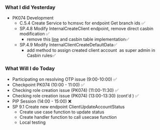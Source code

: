 ### What I did Yesterday
* PK074 Development
	* C.5.4 Create Service to hcmsvc for endpoint Get branch ids ✅
	* SP.4.8 Modify InternalCreateClient endpoint, remove direct casbin modification ✅
		* remove this [line](https://github.com/sampingantech/hcmsvc/blob/0d021460c851ad4876805e80e864a43b38658eb4/module/core/usecase_internal.go#L207-L217) and casbin table implementation✅
	* SP.4.9 Modify InternalClientCreateDefaultData✅
		* add method to assign created client account  as super admin in Casbin rules✅
### What Will I do Today
* Participating on resolving OTP issue (9:00-10:00) ✅
* Checkpoint PK074 (10:00 - 11:00) ✅
* Checking role creation issue (PK074) (11:00-11:30) ✅
* Checking role creation issue (PK074) (13:00-13:30) (cont'd ) ✅
* PIP Session (14:00 - 15:00) ❌
* SP 9.1 Create new endpoint ClientUpdateAccountStatus
	* Create use case function to update status
	* Create handler function to call usecase function
	* Local testing